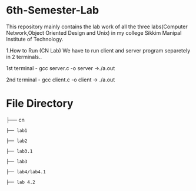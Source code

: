 # 6th-Semester-Lab
This repository mainly contains the lab work of all the three labs(Computer Network,Object Oriented Design and Unix) in my college Sikkim Manipal Institute of Technology.

1.How to Run (CN Lab)
  We have to run client and server program separetely in 2 terminals..
  
  1st terminal - gcc server.c -o server ->./a.out
  
  2nd terminal - gcc client.c -o client  -> ./a.out


# File Directory 

├── cn

    ├── lab1
    
    ├── lab2
    
    ├── lab3.1
    
    ├── lab3
    
    ├── lab4/lab4.1
     
    ├── lab 4.2


